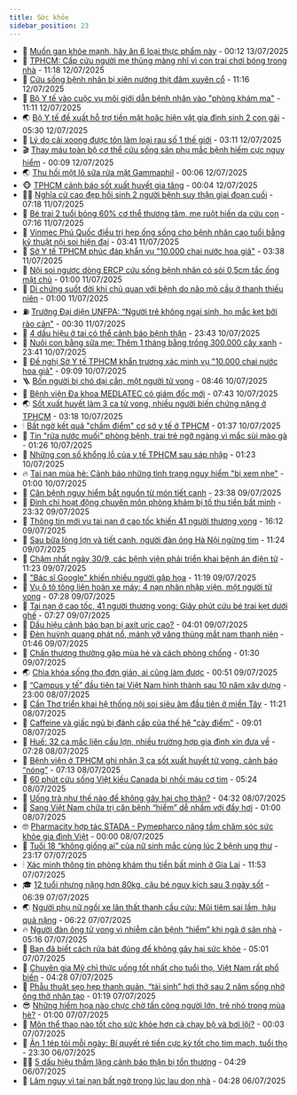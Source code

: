 ```yaml
---
title: Sức khỏe
sidebar_position: 23
---
```


<!-- dantri-suc-khoe:START -->
- 🤔 [Muốn gan khỏe mạnh, hãy ăn 6 loại thực phẩm này](https://dantri.com.vn/suc-khoe/muon-gan-khoe-manh-hay-an-6-loai-thuc-pham-nay-20250712204436837.htm) - 00:12 13/07/2025
- 🚦 [TPHCM: Cấp cứu người mẹ thủng màng nhĩ vì con trai chơi bóng trong nhà](https://dantri.com.vn/suc-khoe/tphcm-cap-cuu-nguoi-me-thung-mang-nhi-vi-con-trai-choi-bong-trong-nha-20250712172136608.htm) - 11:18 12/07/2025
- 🤖 [Cứu sống bệnh nhân bị xiên nướng thịt đâm xuyên cổ](https://dantri.com.vn/suc-khoe/cuu-song-benh-nhan-bi-xien-nuong-thit-dam-xuyen-co-20250712073655177.htm) - 11:16 12/07/2025
- 🐻 [Bộ Y tế vào cuộc vụ môi giới dẫn bệnh nhân vào &quot;phòng khám ma&quot;](https://dantri.com.vn/suc-khoe/bo-y-te-vao-cuoc-vu-moi-gioi-dan-benh-nhan-vao-phong-kham-ma-20250712164946235.htm) - 11:11 12/07/2025
- 🌏 [Bộ Y tế đề xuất hỗ trợ tiền mặt hoặc hiện vật gia đình sinh 2 con gái](https://dantri.com.vn/suc-khoe/bo-y-te-de-xuat-ho-tro-tien-mat-hoac-hien-vat-gia-dinh-sinh-2-con-gai-20250712121911013.htm) - 05:30 12/07/2025
- 👺 [Lý do cải xoong được tôn làm loại rau số 1 thế giới](https://dantri.com.vn/suc-khoe/ly-do-cai-xoong-duoc-ton-lam-loai-rau-so-1-the-gioi-20250711210457070.htm) - 03:11 12/07/2025
- 🎬 [Thay máu toàn bộ cơ thể cứu sống sản phụ mắc bệnh hiếm cực nguy hiểm](https://dantri.com.vn/suc-khoe/thay-mau-toan-bo-co-the-cuu-song-san-phu-mac-benh-hiem-cuc-nguy-hiem-20250712020541129.htm) - 00:09 12/07/2025
- 🌏 [Thu hồi một lô sữa rửa mặt Gammaphil](https://dantri.com.vn/suc-khoe/thu-hoi-mot-lo-sua-rua-mat-gammaphil-20250711195712384.htm) - 00:06 12/07/2025
- 🐵 [TPHCM cảnh báo sốt xuất huyết gia tăng](https://dantri.com.vn/suc-khoe/tphcm-canh-bao-sot-xuat-huyet-gia-tang-20250712024727652.htm) - 00:04 12/07/2025
- 👨‍🏫 [Nghĩa cử cao đẹp hồi sinh 2 người bệnh suy thận giai đoạn cuối](https://dantri.com.vn/suc-khoe/nghia-cu-cao-dep-hoi-sinh-2-nguoi-benh-suy-than-giai-doan-cuoi-20250711120516749.htm) - 07:18 11/07/2025
- 🤗 [Bé trai 2 tuổi bỏng 60% cơ thể thương tâm, mẹ ruột hiến da cứu con](https://dantri.com.vn/suc-khoe/be-trai-2-tuoi-bong-60-co-the-thuong-tam-me-ruot-hien-da-cuu-con-20250711115144195.htm) - 07:16 11/07/2025
- 🫶 [Vinmec Phú Quốc điều trị hẹp ống sống cho bệnh nhân cao tuổi bằng kỹ thuật nội soi hiện đại](https://dantri.com.vn/suc-khoe/vinmec-phu-quoc-dieu-tri-hep-ong-song-cho-benh-nhan-cao-tuoi-bang-ky-thuat-noi-soi-hien-dai-20250711103334490.htm) - 03:41 11/07/2025
- 🙉 [Sở Y tế TPHCM phúc đáp khẩn vụ &quot;10.000 chai nước hoa giả&quot;](https://dantri.com.vn/suc-khoe/so-y-te-tphcm-phuc-dap-khan-vu-10000-chai-nuoc-hoa-gia-20250711021317085.htm) - 03:38 11/07/2025
- 🦅 [Nội soi ngược dòng ERCP cứu sống bệnh nhân có sỏi 0,5cm tắc ống mật chủ](https://dantri.com.vn/suc-khoe/noi-soi-nguoc-dong-ercp-cuu-song-benh-nhan-co-soi-05cm-tac-ong-mat-chu-20250710100858282.htm) - 01:00 11/07/2025
- 🐘 [Di chứng suốt đời khi chủ quan với bệnh do não mô cầu ở thanh thiếu niên](https://dantri.com.vn/suc-khoe/di-chung-suot-doi-khi-chu-quan-voi-benh-do-nao-mo-cau-o-thanh-thieu-nien-20250610194131096.htm) - 01:00 11/07/2025
- ⛽️ [Trưởng Đại diện UNFPA: “Người trẻ không ngại sinh, họ mắc kẹt bởi rào cản&quot;](https://dantri.com.vn/suc-khoe/truong-dai-dien-unfpa-nguoi-tre-khong-ngai-sinh-ho-mac-ket-boi-rao-can-20250710180935964.htm) - 00:30 11/07/2025
- 🤡 [4 dấu hiệu ở tai có thể cảnh báo bệnh thận](https://dantri.com.vn/suc-khoe/4-dau-hieu-o-tai-co-the-canh-bao-benh-than-20250710171025763.htm) - 23:43 10/07/2025
- 💼 [Nuôi con bằng sữa mẹ: Thêm 1 tháng bằng trồng 300.000 cây xanh](https://dantri.com.vn/suc-khoe/nuoi-con-bang-sua-me-them-1-thang-bang-trong-300000-cay-xanh-20250710091143558.htm) - 23:41 10/07/2025
- 🤔 [Đề nghị Sở Y tế TPHCM khẩn trương xác minh vụ &quot;10.000 chai nước hoa giả&quot;](https://dantri.com.vn/suc-khoe/de-nghi-so-y-te-tphcm-khan-truong-xac-minh-vu-10000-chai-nuoc-hoa-gia-20250710155945123.htm) - 09:09 10/07/2025
- 🪜 [Bốn người bị chó dại cắn, một người tử vong](https://dantri.com.vn/suc-khoe/bon-nguoi-bi-cho-dai-can-mot-nguoi-tu-vong-20250710121047783.htm) - 08:46 10/07/2025
- 📝 [Bệnh viện Đa khoa MEDLATEC có giám đốc mới](https://dantri.com.vn/suc-khoe/benh-vien-da-khoa-medlatec-co-giam-doc-moi-20250710142204793.htm) - 07:43 10/07/2025
- 🌏 [Sốt xuất huyết làm 3 ca tử vong, nhiều người biến chứng nặng ở TPHCM](https://dantri.com.vn/suc-khoe/sot-xuat-huyet-lam-3-ca-tu-vong-nhieu-nguoi-bien-chung-nang-o-tphcm-20250710020821916.htm) - 03:18 10/07/2025
- 🕯 [Bất ngờ kết quả &quot;chấm điểm&quot; cơ sở y tế ở TPHCM](https://dantri.com.vn/suc-khoe/bat-ngo-ket-qua-cham-diem-co-so-y-te-o-tphcm-20250710082251293.htm) - 01:37 10/07/2025
- 🦍 [Tin &quot;rửa nước muối&quot; phòng bệnh, trai trẻ ngỡ ngàng vì mắc sùi mào gà](https://dantri.com.vn/suc-khoe/tin-rua-nuoc-muoi-phong-benh-trai-tre-ngo-ngang-vi-mac-sui-mao-ga-20250710073924264.htm) - 01:26 10/07/2025
- 🌈 [Những con số khổng lồ của y tế TPHCM sau sáp nhập](https://dantri.com.vn/suc-khoe/nhung-con-so-khong-lo-cua-y-te-tphcm-sau-sap-nhap-20250709192424980.htm) - 01:23 10/07/2025
- 🔥 [Tai nạn mùa hè: Cảnh báo những tình trạng nguy hiểm &quot;bị xem nhẹ&quot;](https://dantri.com.vn/suc-khoe/tai-nan-mua-he-canh-bao-nhung-tinh-trang-nguy-hiem-bi-xem-nhe-20250710020544164.htm) - 01:00 10/07/2025
- 🌊 [Căn bệnh nguy hiểm bắt nguồn từ món tiết canh](https://dantri.com.vn/suc-khoe/can-benh-nguy-hiem-bat-nguon-tu-mon-tiet-canh-20250709111441431.htm) - 23:38 09/07/2025
- 🚦 [Đình chỉ hoạt động chuyên môn phòng khám bị tố thu tiền bất minh](https://dantri.com.vn/suc-khoe/dinh-chi-hoat-dong-chuyen-mon-phong-kham-bi-to-thu-tien-bat-minh-20250709221242585.htm) - 23:32 09/07/2025
- 🤖 [Thông tin mới vụ tai nạn ở cao tốc khiến 41 người thương vong](https://dantri.com.vn/suc-khoe/thong-tin-moi-vu-tai-nan-o-cao-toc-khien-41-nguoi-thuong-vong-20250709223924330.htm) - 16:12 09/07/2025
- 🤡 [Sau bữa lòng lợn và tiết canh, người đàn ông Hà Nội ngừng tim](https://dantri.com.vn/suc-khoe/sau-bua-long-lon-va-tiet-canh-nguoi-dan-ong-ha-noi-ngung-tim-20250709173858742.htm) - 11:24 09/07/2025
- 💂 [Chậm nhất ngày 30/9, các bệnh viện phải triển khai bệnh án điện tử](https://dantri.com.vn/suc-khoe/cham-nhat-ngay-309-cac-benh-vien-phai-trien-khai-benh-an-dien-tu-20250709154647650.htm) - 11:23 09/07/2025
- 🦄 [&quot;Bác sĩ Google&quot; khiến nhiều người gặp họa](https://dantri.com.vn/suc-khoe/bac-si-google-khien-nhieu-nguoi-gap-hoa-20250709190300035.htm) - 11:19 09/07/2025
- 🧠 [Vụ ô tô tông liên hoàn xe máy: 4 nạn nhân nhập viện, một người tử vong](https://dantri.com.vn/suc-khoe/vu-o-to-tong-lien-hoan-xe-may-4-nan-nhan-nhap-vien-mot-nguoi-tu-vong-20250709142608449.htm) - 07:28 09/07/2025
- 🤖 [Tai nạn ở cao tốc, 41 người thương vong: Giây phút cứu bé trai kẹt dưới ghế](https://dantri.com.vn/suc-khoe/tai-nan-o-cao-toc-41-nguoi-thuong-vong-giay-phut-cuu-be-trai-ket-duoi-ghe-20250709142306873.htm) - 07:27 09/07/2025
- 💼 [Dấu hiệu cảnh báo bạn bị axit uric cao?](https://dantri.com.vn/suc-khoe/dau-hieu-canh-bao-ban-bi-axit-uric-cao-20250709104155038.htm) - 04:01 09/07/2025
- 🧰 [Đèn huỳnh quang phát nổ, mảnh vỡ văng thủng mắt nam thanh niên](https://dantri.com.vn/suc-khoe/den-huynh-quang-phat-no-manh-vo-vang-thung-mat-nam-thanh-nien-20250709080336485.htm) - 01:46 09/07/2025
- 🎉 [Chấn thương thường gặp mùa hè và cách phòng chống](https://dantri.com.vn/suc-khoe/chan-thuong-thuong-gap-mua-he-va-cach-phong-chong-20250708113642636.htm) - 01:30 09/07/2025
- 🌏 [Chìa khóa sống thọ đơn giản, ai cũng làm được](https://dantri.com.vn/suc-khoe/chia-khoa-song-tho-don-gian-ai-cung-lam-duoc-20250709073432702.htm) - 00:51 09/07/2025
- 📝 [“Campus y tế” đầu tiên tại Việt Nam hình thành sau 10 năm xây dựng](https://dantri.com.vn/suc-khoe/campus-y-te-dau-tien-tai-viet-nam-hinh-thanh-sau-10-nam-xay-dung-20250708231839091.htm) - 23:00 08/07/2025
- 🧠 [Cần Thơ triển khai hệ thống nội soi siêu âm đầu tiên ở miền Tây](https://dantri.com.vn/suc-khoe/can-tho-trien-khai-he-thong-noi-soi-sieu-am-dau-tien-o-mien-tay-20250708140145508.htm) - 11:21 08/07/2025
- 🚀 [Caffeine và giấc ngủ bị đánh cắp của thế hệ &quot;cày điểm&quot;](https://dantri.com.vn/suc-khoe/caffeine-va-giac-ngu-bi-danh-cap-cua-the-he-cay-diem-20250629220633955.htm) - 09:01 08/07/2025
- 💯 [Huế: 32 ca mắc liên cầu lợn, nhiều trường hợp gia đình xin đưa về](https://dantri.com.vn/suc-khoe/hue-32-ca-mac-lien-cau-lon-nhieu-truong-hop-gia-dinh-xin-dua-ve-20250708135947105.htm) - 07:28 08/07/2025
- 🫶 [Bệnh viện ở TPHCM ghi nhận 3 ca sốt xuất huyết tử vong, cảnh báo “nóng”](https://dantri.com.vn/suc-khoe/benh-vien-o-tphcm-ghi-nhan-3-ca-sot-xuat-huyet-tu-vong-canh-bao-nong-20250708131930738.htm) - 07:13 08/07/2025
- 👹 [60 phút cứu sống Việt kiều Canada bị nhồi máu cơ tim](https://dantri.com.vn/suc-khoe/60-phut-cuu-song-viet-kieu-canada-bi-nhoi-mau-co-tim-20250708110706495.htm) - 05:24 08/07/2025
- 🤩 [Uống trà như thế nào để không gây hại cho thận?](https://dantri.com.vn/suc-khoe/uong-tra-nhu-the-nao-de-khong-gay-hai-cho-than-20250629184639666.htm) - 04:32 08/07/2025
- 🌊 [Sang Việt Nam chữa trị căn bệnh “hiểm” dễ nhầm với đầy hơi](https://dantri.com.vn/suc-khoe/sang-viet-nam-chua-tri-can-benh-hiem-de-nham-voi-day-hoi-20250707155857334.htm) - 01:00 08/07/2025
- 🤓 [Pharmacity hợp tác STADA - Pymepharco nâng tầm chăm sóc sức khỏe gia đình Việt](https://dantri.com.vn/suc-khoe/pharmacity-hop-tac-stada-pymepharco-nang-tam-cham-soc-suc-khoe-gia-dinh-viet-20250707225434285.htm) - 00:00 08/07/2025
- 🌝 [Tuổi 18 “không giống ai” của nữ sinh mắc cùng lúc 2 bệnh ung thư](https://dantri.com.vn/suc-khoe/tuoi-18-khong-giong-ai-cua-nu-sinh-mac-cung-luc-2-benh-ung-thu-20250707064524903.htm) - 23:17 07/07/2025
- 🕯 [Xác minh thông tin phòng khám thu tiền bất minh ở Gia Lai](https://dantri.com.vn/suc-khoe/xac-minh-thong-tin-phong-kham-thu-tien-bat-minh-o-gia-lai-20250707151446100.htm) - 11:53 07/07/2025
- 🎓 [12 tuổi nhưng nặng hơn 80kg, cậu bé nguy kịch sau 3 ngày sốt](https://dantri.com.vn/suc-khoe/12-tuoi-nhung-nang-hon-80kg-cau-be-nguy-kich-sau-3-ngay-sot-20250707125116942.htm) - 06:39 07/07/2025
- 🌏 [Người phụ nữ ngồi xe lăn thất thanh cầu cứu: Mũi tiêm sai lầm, hậu quả nặng](https://dantri.com.vn/suc-khoe/nguoi-phu-nu-ngoi-xe-lan-that-thanh-cau-cuu-mui-tiem-sai-lam-hau-qua-nang-20250707113259154.htm) - 06:22 07/07/2025
- 🔥 [Người đàn ông tử vong vì nhiễm căn bệnh “hiểm” khi ngã ở sân nhà](https://dantri.com.vn/suc-khoe/nguoi-dan-ong-tu-vong-vi-nhiem-can-benh-hiem-khi-nga-o-san-nha-20250707010401680.htm) - 05:16 07/07/2025
- 📝 [Bạn đã biết cách rửa bát đúng để không gây hại sức khỏe](https://dantri.com.vn/suc-khoe/ban-da-biet-cach-rua-bat-dung-de-khong-gay-hai-suc-khoe-20250707112822876.htm) - 05:01 07/07/2025
- 🧠 [Chuyên gia Mỹ chỉ thức uống tốt nhất cho tuổi thọ, Việt Nam rất phổ biến](https://dantri.com.vn/suc-khoe/chuyen-gia-my-chi-thuc-uong-tot-nhat-cho-tuoi-tho-viet-nam-rat-pho-bien-20250706215737927.htm) - 04:28 07/07/2025
- 🦅 [Phẫu thuật sẹo hẹp thanh quản, “tái sinh” hơi thở sau 2 năm sống nhờ ống thở nhân tạo](https://dantri.com.vn/suc-khoe/phau-thuat-seo-hep-thanh-quan-tai-sinh-hoi-tho-sau-2-nam-song-nho-ong-tho-nhan-tao-20250707080925204.htm) - 01:19 07/07/2025
- 😎 [Những hiểm họa nào chực chờ tấn công người lớn, trẻ nhỏ trong mùa hè?](https://dantri.com.vn/suc-khoe/nhung-hiem-hoa-nao-chuc-cho-tan-cong-nguoi-lon-tre-nho-trong-mua-he-20250706120709310.htm) - 01:00 07/07/2025
- 🎉 [Môn thể thao nào tốt cho sức khỏe hơn cả chạy bộ và bơi lội?](https://dantri.com.vn/khoa-hoc/mon-the-thao-nao-tot-cho-suc-khoe-hon-ca-chay-bo-va-boi-loi-20250706123832574.htm) - 00:03 07/07/2025
- 🫣 [Ăn 1 tép tỏi mỗi ngày: Bí quyết rẻ tiền cực kỳ tốt cho tim mạch, tuổi thọ](https://dantri.com.vn/suc-khoe/an-1-tep-toi-moi-ngay-bi-quyet-re-tien-cuc-ky-tot-cho-tim-mach-tuoi-tho-20250704093019623.htm) - 23:30 06/07/2025
- 🧑‍🏫 [5 dấu hiệu thầm lặng cảnh báo thận bị tổn thương](https://dantri.com.vn/suc-khoe/5-dau-hieu-tham-lang-canh-bao-than-bi-ton-thuong-20250704074931931.htm) - 04:29 06/07/2025
- 🥷 [Lâm nguy vì tai nạn bất ngờ trong lúc lau dọn nhà](https://dantri.com.vn/suc-khoe/lam-nguy-vi-tai-nan-bat-ngo-trong-luc-lau-don-nha-20250706111550226.htm) - 04:28 06/07/2025<!-- dantri-suc-khoe:END -->
